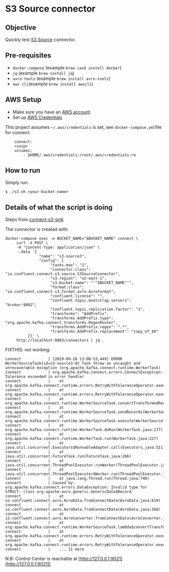 # S3 Source connector

## Objective

Quickly test [S3 Source](https://docs.confluent.io/current/connect/kafka-connect-s3-source/index.html) connector.

## Pre-requisites

* `docker-compose` (example `brew cask install docker`)
* `jq` (example `brew install jq`)
* `avro-tools` (example `brew install avro-tools`)
* `aws cli`(example `brew install awscli`)

## AWS Setup

* Make sure you have an [AWS account](https://docs.aws.amazon.com/streams/latest/dev/before-you-begin.html#setting-up-sign-up-for-aws).
* Set up [AWS Credentials](https://docs.confluent.io/current/connect/kafka-connect-kinesis/quickstart.html#aws-credentials)

This project assumes `~/.aws/credentials` is set, see `docker-compose.yml`file for connect:

```
    connect:
    <snip>
    volumes:
        - $HOME/.aws/credentials:/root/.aws/credentials:ro
```


## How to run

Simply run:

```
$ ./s3.sh <your-bucket-name>
```

## Details of what the script is doing


Steps from [connect-s3-sink](../connect-s3-sink/README.md)


The connector is created with:

```
docker-compose exec -e BUCKET_NAME="$BUCKET_NAME" connect \
     curl -X POST \
     -H "Content-Type: application/json" \
     --data '{
               "name": "s3-source3",
               "config": {
                    "tasks.max": "1",
                    "connector.class": "io.confluent.connect.s3.source.S3SourceConnector",
                    "s3.region": "us-east-1",
                    "s3.bucket.name": "'"$BUCKET_NAME"'",
                    "format.class": "io.confluent.connect.s3.format.avro.AvroFormat",
                    "confluent.license": "",
                    "confluent.topic.bootstrap.servers": "broker:9092",
                    "confluent.topic.replication.factor": "1",
                    "transforms": "AddPrefix",
                    "transforms.AddPrefix.type": "org.apache.kafka.connect.transforms.RegexRouter",
                    "transforms.AddPrefix.regex": ".*",
                    "transforms.AddPrefix.replacement": "copy_of_$0"
          }}' \
     http://localhost:8083/connectors | jq .
```

FIXTHIS: not working:

```
connect            | [2019-09-26 13:00:53,449] ERROR WorkerSourceTask{id=s3-source3-0} Task threw an uncaught and unrecoverable exception (org.apache.kafka.connect.runtime.WorkerTask)
connect            | org.apache.kafka.connect.errors.ConnectException: Tolerance exceeded in error handler
connect            |    at org.apache.kafka.connect.runtime.errors.RetryWithToleranceOperator.execAndHandleError(RetryWithToleranceOperator.java:178)
connect            |    at org.apache.kafka.connect.runtime.errors.RetryWithToleranceOperator.execute(RetryWithToleranceOperator.java:104)
connect            |    at org.apache.kafka.connect.runtime.WorkerSourceTask.convertTransformedRecord(WorkerSourceTask.java:284)
connect            |    at org.apache.kafka.connect.runtime.WorkerSourceTask.sendRecords(WorkerSourceTask.java:309)
connect            |    at org.apache.kafka.connect.runtime.WorkerSourceTask.execute(WorkerSourceTask.java:234)
connect            |    at org.apache.kafka.connect.runtime.WorkerTask.doRun(WorkerTask.java:177)
connect            |    at org.apache.kafka.connect.runtime.WorkerTask.run(WorkerTask.java:227)
connect            |    at java.util.concurrent.Executors$RunnableAdapter.call(Executors.java:511)
connect            |    at java.util.concurrent.FutureTask.run(FutureTask.java:266)
connect            |    at java.util.concurrent.ThreadPoolExecutor.runWorker(ThreadPoolExecutor.java:1149)
connect            |    at java.util.concurrent.ThreadPoolExecutor$Worker.run(ThreadPoolExecutor.java:624)
connect            |    at java.lang.Thread.run(Thread.java:748)
connect            | Caused by: org.apache.kafka.connect.errors.DataException: Invalid type for STRUCT: class org.apache.avro.generic.GenericData$Record
connect            |    at io.confluent.connect.avro.AvroData.fromConnectData(AvroData.java:619)
connect            |    at io.confluent.connect.avro.AvroData.fromConnectData(AvroData.java:366)
connect            |    at io.confluent.connect.avro.AvroConverter.fromConnectData(AvroConverter.java:80)
connect            |    at org.apache.kafka.connect.runtime.WorkerSourceTask.lambda$convertTransformedRecord$2(WorkerSourceTask.java:284)
connect            |    at org.apache.kafka.connect.runtime.errors.RetryWithToleranceOperator.execAndRetry(RetryWithToleranceOperator.java:128)
connect            |    at org.apache.kafka.connect.runtime.errors.RetryWithToleranceOperator.execAndHandleError(RetryWithToleranceOperator.java:162)
connect            |    ... 11 more
```

N.B: Control Center is reachable at [http://127.0.0.1:9021](http://127.0.0.1:9021])
